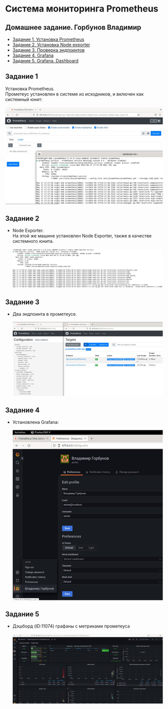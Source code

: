 # Система мониторинга Prometheus 
## Домашнее задание. Горбунов Владимир


- [Задание 1. Установка Prometheus](#Задание-1)
- [Задание 2. Установка Node exporter](#Задание-2)  
- [Задание 3. Проверка эндпоинтов](#Задание-3)  
- [Задание 4. Grafana](#Задание-4)  
- [Задание 5. Grafana. Dashboard](#Задание-5)


## Задание 1
Установка Prometheus.<br>
Прометеус установлен в системе из исходников, и включен как системный юнит:<br><br>
![](img/9-4-1.jpg)

## Задание 2
- Node Exporter.<br>
На этой же машине установлен Node Exporter, также в качестве системного юнита. <br><br>
![](img/9-4-2.jpg)

## Задание 3
- Два эндпоинта в прометеусе. <br><br>
![](img/9-4-3.jpg)

## Задание 4
- Установлена Grafana:<br><br>
![](img/9-4-4.png)

## Задание 5
- Дэшборд (ID:11074) графаны с метриками прометеуса<br><br>
![](img/9-4-5.jpg)